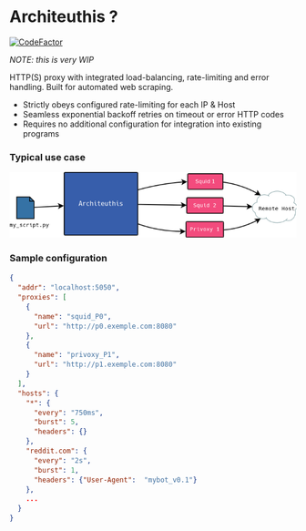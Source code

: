 # Architeuthis ?

[![CodeFactor](https://www.codefactor.io/repository/github/simon987/architeuthis/badge)](https://www.codefactor.io/repository/github/simon987/architeuthis)

*NOTE: this is very WIP* 

HTTP(S) proxy with integrated load-balancing, rate-limiting
and error handling. Built for automated web scraping.

* Strictly obeys configured rate-limiting for each IP & Host
* Seamless exponential backoff retries on timeout or error HTTP codes
* Requires no additional configuration for integration into existing programs

### Typical use case
![user_case](use_case.png)

### Sample configuration

```json
{
  "addr": "localhost:5050",
  "proxies": [
    {
      "name": "squid_P0",
      "url": "http://p0.exemple.com:8080"
    },
    {
      "name": "privoxy_P1",
      "url": "http://p1.exemple.com:8080"
    }
  ],
  "hosts": {
    "*": {
      "every": "750ms",
      "burst": 5,
      "headers": {}
    },
    "reddit.com": {
      "every": "2s",
      "burst": 1,
      "headers": {"User-Agent":  "mybot_v0.1"}
    },
    ...
  }
}
```

